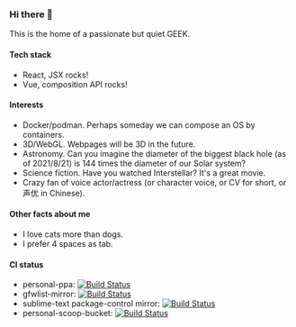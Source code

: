 ### Hi there 👋

This is the home of a passionate but quiet GEEK.

#### Tech stack
- React, JSX rocks!
- Vue, composition API rocks!

#### Interests
- Docker/podman. Perhaps someday we can compose an OS by containers.
- 3D/WebGL. Webpages will be 3D in the future.
- Astronomy. Can you imagine the diameter of the biggest black hole (as of 2021/8/21) is 144 times the diameter of our Solar system?
- Science fiction. Have you watched Interstellar? It's a great movie.
- Crazy fan of voice actor/actress (or character voice, or CV for short, or 声优 in Chinese).

#### Other facts about me
- I love cats more than dogs.
- I prefer 4 spaces as tab.

#### CI status
- personal-ppa: [![Build Status](https://dev.azure.com/okampfer/ppa_build/_apis/build/status/ppa_build?branchName=master)](https://dev.azure.com/okampfer/ppa_build/_build/latest?definitionId=5&branchName=master)
- gfwlist-mirror: [![Build Status](https://dev.azure.com/okampfer/gfwlist-mirror-build/_apis/build/status/gfwlist-mirror-build?branchName=master)](https://dev.azure.com/okampfer/gfwlist-mirror-build/_build/latest?definitionId=3&branchName=master)
- sublime-text package-control mirror: [![Build Status](https://dev.azure.com/okampfer/package-control-channel-v3-mirror-build/_apis/build/status/package-control-channel-v3-mirror-build?branchName=master)](https://dev.azure.com/okampfer/package-control-channel-v3-mirror-build/_build/latest?definitionId=7&branchName=master)
- personal-scoop-bucket: [![Build Status](https://dev.azure.com/okampfer/scoop-bucket-build/_apis/build/status/scoop-bucket-build?branchName=master)](https://dev.azure.com/okampfer/scoop-bucket-build/_build/latest?definitionId=6&branchName=master)
